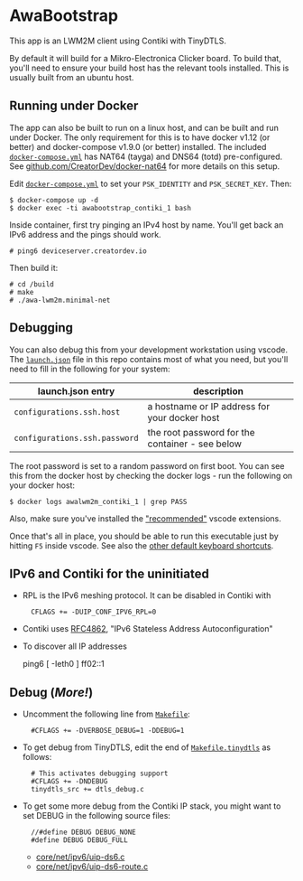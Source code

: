# AwaBootstrap

This app is an LWM2M client using Contiki with TinyDTLS.

By default it will build for a Mikro-Electronica Clicker board. To
build that, you'll need to ensure your build host has the relevant
tools installed. This is usually built from an ubuntu host.

## Running under Docker

The app can also be built to run on a linux host, and can be built
and run under Docker.  The only requirement for this is to have
docker v1.12 (or better) and docker-compose v1.9.0 (or better) installed.
The included [`docker-compose.yml`](docker-compose.yml) has
NAT64 (tayga) and DNS64 (totd) pre-configured. See
[github.com/CreatorDev/docker-nat64](https://github.com/CreatorDev/docker-nat64)
for more details on this setup.

Edit [`docker-compose.yml`](docker-compose.yml) to set your `PSK_IDENTITY`
and `PSK_SECRET_KEY`.  Then:

    $ docker-compose up -d
    $ docker exec -ti awabootstrap_contiki_1 bash

Inside container, first try pinging an IPv4 host by name.  You'll get
back an IPv6 address and the pings should work.

    # ping6 deviceserver.creatordev.io

Then build it:

    # cd /build
    # make
    # ./awa-lwm2m.minimal-net

## Debugging

You can also debug this from your development workstation using vscode. The [`launch.json`](.vscode/launch.json)
file in this repo contains most of what you need, but you'll need to fill in the
following for your system:

| launch.json entry | description |
|---|---|
| `configurations.ssh.host` | a hostname or IP address for your docker host |
| `configurations.ssh.password` | the root password for the container - see below|

The root password is set to a random password on first boot. You can see this
from the docker host by checking the docker logs - run the following on your
docker host:

    $ docker logs awalwm2m_contiki_1 | grep PASS

Also, make sure you've installed the ["recommended"](https://code.visualstudio.com/docs/editor/extension-gallery#_workspace-recommended-extensions)
vscode extensions.

Once that's all in place, you should be able to run this executable just by hitting
`F5` inside vscode.  See also the [other default keyboard shortcuts](https://code.visualstudio.com/docs/customization/keybindings#_debug).

## IPv6 and Contiki for the uninitiated

- RPL is the IPv6 meshing protocol.  It can be disabled in Contiki with

        CFLAGS += -DUIP_CONF_IPV6_RPL=0

- Contiki uses [RFC4862](https://tools.ietf.org/search/rfc4862),
  "IPv6 Stateless Address Autoconfiguration"

- To discover all IP addresses

    ping6 [ -Ieth0 ] ff02::1

## Debug (**_More!_**)

- Uncomment the following line from [`Makefile`](Makefile):

        #CFLAGS += -DVERBOSE_DEBUG=1 -DDEBUG=1

- To get debug from TinyDTLS, edit the end of [`Makefile.tinydtls`](tinydtls/tinydtls/Makefile.tinydtls)
  as follows:

        # This activates debugging support
        #CFLAGS += -DNDEBUG
        tinydtls_src += dtls_debug.c

- To get some more debug from the Contiki IP stack, you might want to set DEBUG
  in the following source files:

        //#define DEBUG DEBUG_NONE
        #define DEBUG DEBUG_FULL

  - [core/net/ipv6/uip-ds6.c](https://github.com/CreatorDev/contiki/blob/b0390e3/core/net/ipv6/uip-ds6.c#L53)
  - [core/net/ipv6/uip-ds6-route.c](https://github.com/CreatorDev/contiki/blob/b0390e3/core/net/ipv6/uip-ds6-route.c#L76)
